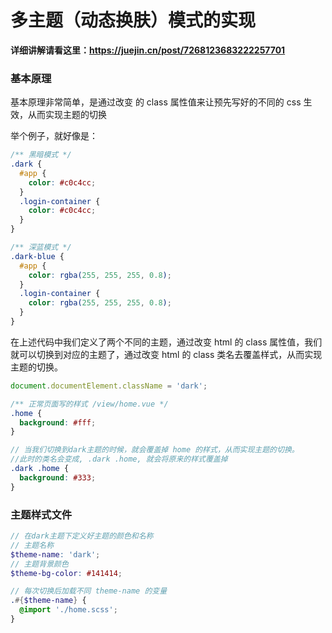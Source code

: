 # 多主题（动态换肤）模式的实现

**详细讲解请看这里：https://juejin.cn/post/7268123683222257701**

### 基本原理

基本原理非常简单，是通过改变 <html> 的 class 属性值来让预先写好的不同的 css 生效，从而实现主题的切换

举个例子，就好像是：

```scss
/** 黑暗模式 */
.dark {
  #app {
    color: #c0c4cc;
  }
  .login-container {
    color: #c0c4cc;
  }
}

/** 深蓝模式 */
.dark-blue {
  #app {
    color: rgba(255, 255, 255, 0.8);
  }
  .login-container {
    color: rgba(255, 255, 255, 0.8);
  }
}
```

在上述代码中我们定义了两个不同的主题，通过改变 html 的 class 属性值，我们就可以切换到对应的主题了，通过改变 html 的 class 类名去覆盖样式，从而实现主题的切换。

```js
document.documentElement.className = 'dark';
```

```scss
/** 正常页面写的样式 /view/home.vue */
.home {
  background: #fff;
}

// 当我们切换到dark主题的时候，就会覆盖掉 home 的样式，从而实现主题的切换。
//此时的类名会变成, .dark .home, 就会将原来的样式覆盖掉
.dark .home {
  background: #333;
}
```

### 主题样式文件

```scss title=styles/theme/dark/index.scss
// 在dark主题下定义好主题的颜色和名称
// 主题名称
$theme-name: 'dark';
// 主题背景颜色
$theme-bg-color: #141414;
```

```scss title=styles/theme/core/index.scss
// 每次切换后加载不同 theme-name 的变量
.#{$theme-name} {
  @import './home.scss';
}
```
